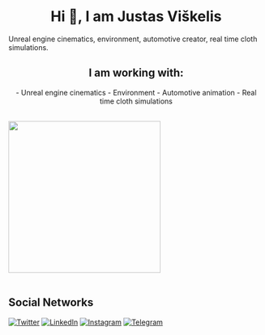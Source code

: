 <h1 align="center">Hi 👋, I am Justas Viškelis</h1>
Unreal engine cinematics, environment, automotive creator, real time cloth simulations.

<br>
<h2 align="center">I am working with:</h2>
<p align="center">
- Unreal engine cinematics
- Environment
- Automotive animation
- Real time cloth simulations
</p>
<br>
<img align='center' height='300' src='assets/UE_Logo.gif'>

<br>

<br>
<h2>Social Networks</h2>

[![Twitter][1.2]][1] [![LinkedIn][2.2]][2] [![Instagram][3.2]][3] [![Telegram][4.2]][4]

[1.2]: https://s4.uupload.ir/files/twitter_prkb.png
[2.2]: https://s4.uupload.ir/files/linkedin_amwn.png
[3.2]: https://s4.uupload.ir/files/instagram_6djz.png
[4.2]: https://s4.uupload.ir/files/telegram_q47u.png

[1]: https://twitter.com/
[2]: https://www.linkedin.com/in/
[3]: https://www.instagram.com/
[4]: https://telegram.me/


<br>
